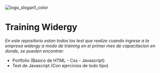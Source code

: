 ![logo_slogan1_color](https://user-images.githubusercontent.com/62455807/100099110-bc2ed280-2e3d-11eb-9096-4dd725c6a2d9.png)

# Training Widergy
_En este repositorio estan todos los test que realize cuando ingrese a la empresa widergy a modo de training en el primer mes de capacitacion en donde, se pueden encontrar:_

- Portfolio (Basico de HTML - Css - Javascript)
- Test de Javascript (Con ejercicios de todo tipo)


